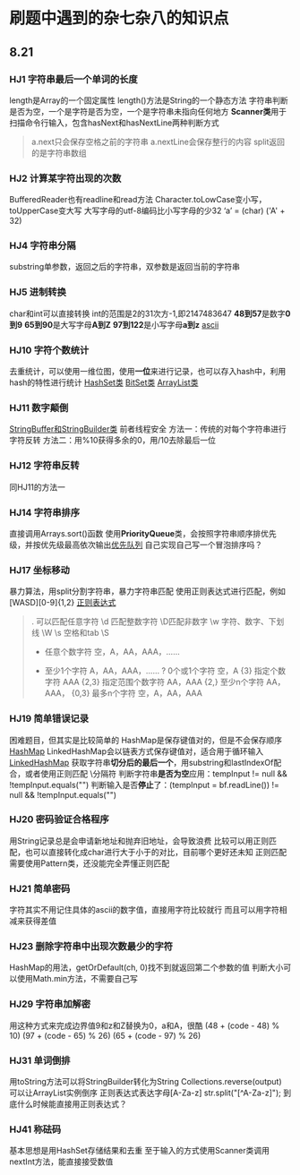 # 刷题中遇到的杂七杂八的知识点
## 8.21 
### HJ1 字符串最后一个单词的长度
length是Array的一个固定属性
length()方法是String的一个静态方法
字符串判断是否为空，一个是字符是否为空，一个是字符串未指向任何地方
**Scanner类**用于扫描命令行输入，包含hasNext和hasNextLine两种判断方式
> a.next只会保存空格之前的字符串
> a.nextLine会保存整行的内容
split返回的是字符串数组

### HJ2 计算某字符出现的次数
BufferedReader也有readline和read方法
Character.toLowCase变小写，toUpperCase变大写
大写字母的utf-8编码比小写字母的少32 ‘a’ = (char) ('A' + 32)

### HJ4 字符串分隔
substring单参数，返回之后的字符串，双参数是返回当前的字符串

### HJ5 进制转换
char和int可以直接转换
int的范围是2的31次方-1,即2147483647
**48到57**是数字**0到9**
**65到90**是大写字母**A到Z**
**97到122**是小写字母**a到z**
[ascii](http://c.biancheng.net/c/ascii/)

### HJ10 字符个数统计
去重统计，可以使用一维位图，使用**一位**来进行记录，也可以存入hash中，利用hash的特性进行统计
[HashSet类](https://www.runoob.com/manual/jdk11api/java.base/java/util/HashSet.html)
[BitSet类](https://www.runoob.com/java/java-bitset-class.html)
[ArrayList类](https://www.runoob.com/java/java-arraylist.html)

### HJ11 数字颠倒
[StringBuffer和StringBuilder类](https://www.runoob.com/java/java-stringbuffer.html) 前者线程安全
方法一：传统的对每个字符串进行字符反转
方法二：用%10获得多余的0，用/10去除最后一位

### HJ12 字符串反转
同HJ11的方法一

### HJ14 字符串排序
直接调用Arrays.sort()函数
使用**PriorityQueue**类，会按照字符串顺序排优先级，并按优先级最高依次输出[优先队列](https://www.cainiaojc.com/java/java-priorityqueue.html)
自己实现自己写一个冒泡排序吗？

### HJ17 坐标移动
暴力算法，用split分割字符串，暴力字符串匹配
使用正则表达式进行匹配，例如[WASD][0-9]{1,2} 
[正则表达式](https://www.liaoxuefeng.com/wiki/1252599548343744/1304066080636961)
> . 可以匹配任意字符
> \d 匹配整数字符 \D匹配非数字
> \w 字符、数字、下划线 \W
> \s 空格和tab \S
> *	任意个数字符	空，A，AA，AAA，……
> + 至少1个字符	A，AA，AAA，……
> ?	0个或1个字符	空，A
> {3}	指定个数字符	AAA
> {2,3}	指定范围个数字符	AA，AAA
> {2,}	至少n个字符	AA，AAA，
> {0,3}	最多n个字符	空，A，AA，AAA

### HJ19 简单错误记录
困难题目，但其实是比较简单的
HashMap是保存键值对的，但是不会保存顺序[HashMap](https://www.runoob.com/java/java-hashmap.html)
LinkedHashMap会以链表方式保存键值对，适合用于循环输入 [LinkedHashMap](https://www.cainiaojc.com/java/java-linkedhashmap.html)
获取字符串**切分后的最后一个**，用substring和lastIndexOf配合，或者使用正则匹配 \\分隔符
判断字符串**是否为空**应用：tempInput != null && !tempInput.equals("")
判断输入是否**停止**了：(tempInput = bf.readLine()) != null && !tempInput.equals("")

### HJ20 密码验证合格程序
用String记录总是会申请新地址和抛弃旧地址，会导致浪费
比较可以用正则匹配，也可以直接转化成char进行大于小于的对比，目前哪个更好还未知
正则匹配需要使用Pattern类，还没能完全弄懂正则匹配

### HJ21 简单密码
字符其实不用记住具体的ascii的数字值，直接用字符比较就行
而且可以用字符相减来获得差值

### HJ23 删除字符串中出现次数最少的字符
HashMap的用法，getOrDefault(ch, 0)找不到就返回第二个参数的值
判断大小可以使用Math.min方法，不需要自己写

### HJ29 字符串加解密
用这种方式来完成边界值9和z和Z替换为0，a和A，很酷
(48 + (code - 48) % 10)
(97 + (code - 65) % 26)
(65 + (code - 97) % 26)

### HJ31 单词倒排
用toString方法可以将StringBuilder转化为String
Collections.reverse(output) 可以让ArrayList实例倒序
正则表达式表达字母[A-Za-z]
str.split("[^A-Za-z]");
到底什么时候能直接用正则表达式？

### HJ41 称砝码
基本思想是用HashSet存储结果和去重
至于输入的方式使用Scanner类调用nextInt方法，能直接接受数值
